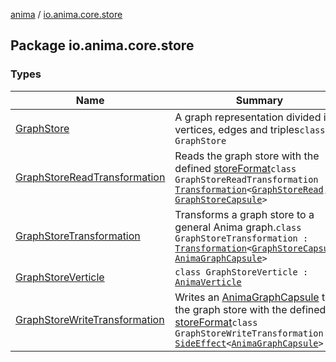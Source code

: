 [anima](../index.md) / [io.anima.core.store](./index.md)

## Package io.anima.core.store

### Types

| Name | Summary |
|---|---|
| [GraphStore](-graph-store/index.md) | A graph representation divided in vertices, edges and triples`class GraphStore` |
| [GraphStoreReadTransformation](-graph-store-read-transformation/index.md) | Reads the graph store with the defined [storeFormat](#)`class GraphStoreReadTransformation : `[`Transformation`](../io.anima.transform/-transformation/index.md)`<`[`GraphStoreRead`](../io.anima.core.transform/-graph-store-read.md)`, `[`GraphStoreCapsule`](../io.anima.core.transform/-graph-store-capsule/index.md)`>` |
| [GraphStoreTransformation](-graph-store-transformation/index.md) | Transforms a graph store to a general Anima graph.`class GraphStoreTransformation : `[`Transformation`](../io.anima.transform/-transformation/index.md)`<`[`GraphStoreCapsule`](../io.anima.core.transform/-graph-store-capsule/index.md)`, `[`AnimaGraphCapsule`](../io.anima.transform/-anima-graph-capsule/index.md)`>` |
| [GraphStoreVerticle](-graph-store-verticle/index.md) | `class GraphStoreVerticle : `[`AnimaVerticle`](../io.anima/-anima-verticle/index.md) |
| [GraphStoreWriteTransformation](-graph-store-write-transformation/index.md) | Writes an [AnimaGraphCapsule](../io.anima.transform/-anima-graph-capsule/index.md) to the graph store with the defined [storeFormat](#)`class GraphStoreWriteTransformation : `[`SideEffect`](../io.anima.transform/-side-effect/index.md)`<`[`AnimaGraphCapsule`](../io.anima.transform/-anima-graph-capsule/index.md)`>` |
